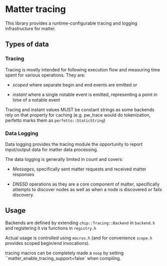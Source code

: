 # Matter tracing

This library provides a runtime-configurable tracing and logging infrastructure
for matter.

## Types of data

### Tracing

Tracing is mostly intended for following execution flow and measuring time spent
for various operations. They are:

-   _scoped_ where separate begin and end events are emitted _or_

-   _instant_ where a single notable event is emitted, representing a point in
    time of a notable event

Tracing and instant values MUST be constant strings as some backends rely on
that property for caching (e.g. pw_trace would do tokenization, perfetto
marks them as `perfetto::StaticString`)

### Data Logging

Data logging provides the tracing module the opportunity to report input/output
data for matter data processing.

The data logging is generally limited in count and covers:

-   _Messages_, specifically sent matter requests and received matter responses

-   _DNSSD_ operations as they are a core component of matter, specifically
    attempts to discover nodes as well as when a node is discovered or fails
    discovery.

## Usage

Backends are defined by extending `chip::Tracing::Backend` in `backend.h` and
registering it via functions in `registry.h`

Actual usage is controlled using `macros.h` (and for convenience `scope.h`
provides scoped begin/end invocations).

tracing macros can be completely made a `noop` by setting
``matter_enable_tracing_support=false` when compiling.
